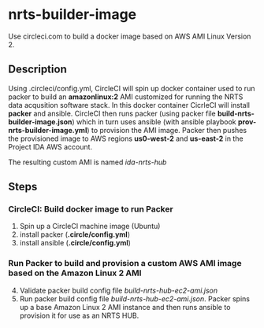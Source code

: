# nrts-builder-image

Use circleci.com to build a docker image based on AWS AMI Linux Version 2. 

## Description

Using .circleci/config.yml, CircleCI will spin up docker container used to run packer to build an **amazonlinux:2** AMI customized for running the NRTS data acqusition software stack. In this docker container CicrleCI will install **packer** and ansible. CircleCI then runs packer (using packer file __build-nrts-builder-image.json__) which in turn uses ansible (with ansible playbook __prov-nrts-builder-image.yml__) to provision the AMI image. Packer then pushes the provisioned image to AWS regions **us0-west-2** and **us-east-2** in the Project IDA AWS account.

The resulting custom AMI is named *ida-nrts-hub*

## Steps

### CircleCI: Build docker image to run Packer

1. Spin up a CircleCI machine image (Ubuntu)
2. install packer (**.circle/config.yml**)
3. install ansible (**.circle/config.yml**)

### Run Packer to build and provision a custom AWS AMI image based on the Amazon Linux 2 AMI

4. Validate packer build config file *build-nrts-hub-ec2-ami.json*
5. Run packer build config file *build-nrts-hub-ec2-ami.json*. Packer spins up a base Amazon Linux 2 AMI instance and then runs ansible to provision it for use as an NRTS HUB.

